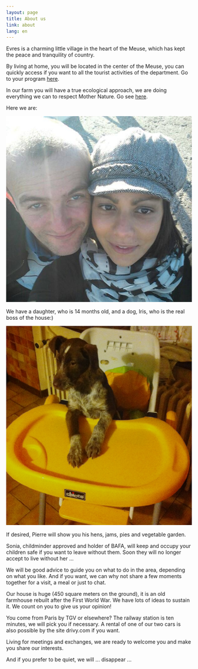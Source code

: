 ```yaml
---
layout: page
title: About us
link: about
lang: en
---
```


Evres is a charming little village in the heart of the Meuse, which has kept the peace and tranquility of country.

By living at home, you will be located in the center of the Meuse, you can quickly access if you want to all the tourist activities of the department. Go to your program [here](/activities_en.html).

In our farm you will have a true ecological approach, we are doing everything we can to respect Mother Nature. Go see [here](/ecology_en.html).

Here we are:

![Nous](/images/profil.jpg)

We have a daughter, who is 14 months old, and a dog, Iris, who is the real boss of the house:)


![Iris](/images/irisChiot.png)



If desired, Pierre will show you his hens, jams, pies and vegetable garden.

Sonia, childminder approved and holder of BAFA, will keep and occupy your children safe if you want to leave without them. Soon they will no longer accept to live without her ...

We will be good advice to guide you on what to do in the area, depending on what you like.
And if you want, we can why not share a few moments together for a visit, a meal or just to chat.

Our house is huge (450 square meters on the ground), it is an old farmhouse rebuilt after the First World War. We have lots of ideas to sustain it. We count on you to give us your opinion!

You come from Paris by TGV or elsewhere? The railway station is ten minutes, we will pick you if necessary. A rental of one of our two cars is also possible by the site drivy.com if you want.

Living for meetings and exchanges, we are ready to welcome you and make you share our interests.

And if you prefer to be quiet, we will ... disappear ...
